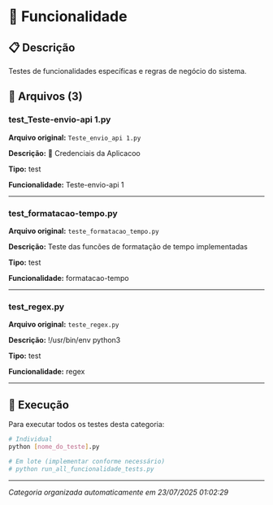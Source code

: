 # 📂 Funcionalidade

## 📋 Descrição
Testes de funcionalidades específicas e regras de negócio do sistema.

## 📄 Arquivos (3)

### test_Teste-envio-api 1.py
**Arquivo original:** `Teste_envio_api 1.py`

**Descrição:** 🔹 Credenciais da Aplicacoo

**Tipo:** test

**Funcionalidade:** Teste-envio-api 1

---

### test_formatacao-tempo.py
**Arquivo original:** `teste_formatacao_tempo.py`

**Descrição:** Teste das funcões de formatação de tempo implementadas

**Tipo:** test

**Funcionalidade:** formatacao-tempo

---

### test_regex.py
**Arquivo original:** `teste_regex.py`

**Descrição:** !/usr/bin/env python3

**Tipo:** test

**Funcionalidade:** regex

---

## 🚀 Execução

Para executar todos os testes desta categoria:
```bash
# Individual
python [nome_do_teste].py

# Em lote (implementar conforme necessário)
# python run_all_funcionalidade_tests.py
```

---
*Categoria organizada automaticamente em 23/07/2025 01:02:29*
